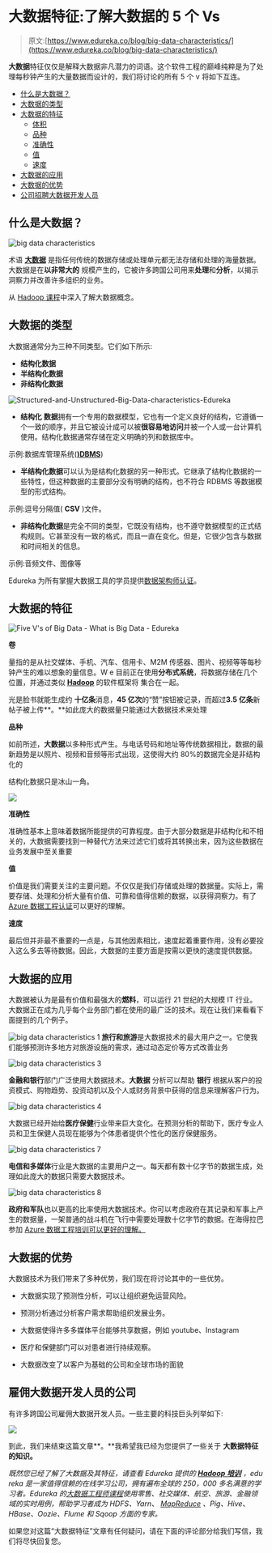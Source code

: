 # 大数据特征:了解大数据的 5 个 Vs

> 原文:[https://www.edureka.co/blog/big-data-characteristics/](https://www.edureka.co/blog/big-data-characteristics/)

**大数据**特征仅仅是解释大数据非凡潜力的词语。这个软件工程的巅峰纯粹是为了处理每秒钟产生的大量数据而设计的，我们将讨论的所有 5 个 v 将如下互连。

*   [什么是大数据？](#what)
*   [大数据的类型](#type)
*   [大数据的特征](#characteristics)
    *   [体积](#volume)
    *   [品种](#variety)
    *   [准确性](#veracity)
    *   [值](#value)
    *   [速度](#velocity)
*   [大数据的应用](#who)
*   [大数据的优势](#advantage)
*   [公司招聘大数据开发人员](#hire)

## **什么是大数据？**

![big data characteristics](../Images/8d5fac94bfcd394f0017b969003e8e30.png)

术语 [**大数据**](https://www.edureka.co/blog/big-data-tutorial) 是指任何传统的数据存储或处理单元都无法存储和处理的海量数据。大数据是在**以非常大的** 规模产生的，它被许多跨国公司用来**处理**和**分析**，以揭示洞察力并改善许多组织的业务。

从 [Hadoop 课程](https://www.edureka.co/big-data-hadoop-training-certification)中深入了解大数据概念。

## **大数据的类型**

大数据通常分为三种不同类型。它们如下所示:

*   **结构化数据**
*   **半结构化数据**
*   **非结构化数据**

![Structured-and-Unstructured-Big-Data-characteristics-Edureka](../Images/0392a2084ff6c3e99e9930a528aee018.png)

*   **结构化** **数据**拥有一个专用的数据模型，它也有一个定义良好的结构，它遵循一个一致的顺序，并且它被设计成可以被**很容易地访问**并被一个人或一台计算机使用。结构化数据通常存储在定义明确的列和数据库中。

示例:数据库管理系统([**)DBMS**](https://www.edureka.co/blog/dbms-tutorial/))

*   **半结构化数据**可以认为是结构化数据的另一种形式。它继承了结构化数据的一些特性，但这种数据的主要部分没有明确的结构，也不符合 RDBMS 等数据模型的形式结构。

示例:逗号分隔值( **CSV** )文件。

*   **非结构化数据**是完全不同的类型，它既没有结构，也不遵守数据模型的正式结构规则。它甚至没有一致的格式，而且一直在变化。但是，它很少包含与数据和时间相关的信息。

示例:音频文件、图像等

Edureka 为所有掌握大数据工具的学员提供[数据架构师认证](https://www.edureka.co/masters-program/big-data-architect-training)。

## **大数据的特征**

![Five V's of Big Data - What is Big Data - Edureka](../Images/710e448b8d6bfd91a153fa394a25db70.png)

**卷**

量指的是从社交媒体、手机、汽车、信用卡、M2M 传感器、图片、视频等等每秒钟产生的难以想象的量信息。W e 目前正在使用**分布式系统**，将数据存储在几个位置，并通过类似 [**Hadoop**](https://www.edureka.co/blog/what-is-hadoop/) 的软件框架将 集合在一起。

光是脸书就能生成约 **十亿条**消息，**45 亿次**的“赞”按钮被记录，而超过**3.5 亿条**新帖子被上传**。**如此庞大的数据量只能通过大数据技术来处理

**品种**

如前所述，**大数据**以多种形式产生。与电话号码和地址等传统数据相比，数据的最新趋势是以照片、视频和音频等形式出现，这使得大约 80%的数据完全是非结构化的

结构化数据只是冰山一角。

![](../Images/9e390da637bd8e299c45ef772af6f860.png)

**准确性**

准确性基本上意味着数据所能提供的可靠程度。由于大部分数据是非结构化和不相关的，大数据需要找到一种替代方法来过滤它们或将其转换出来，因为这些数据在业务发展中至关重要

**值**

价值是我们需要关注的主要问题。不仅仅是我们存储或处理的数据量。实际上，需要存储、处理和分析大量有价值、可靠和值得信赖的数据，以获得洞察力。有了 [Azure 数据工程认证](https://www.edureka.co/microsoft-azure-data-engineering-certification-course)可以更好的理解。

**速度**

最后但并非最不重要的一点是，与其他因素相比，速度起着重要作用，没有必要投入这么多去等待数据。因此，大数据的主要方面是按需以更快的速度提供数据。

## **大数据的应用**

大数据被认为是最有价值和最强大的**燃料**，可以运行 21 世纪的大规模 IT 行业。大数据正在成为几乎每个业务部门都在使用的最广泛的技术。现在让我们来看看下面提到的几个例子。

![big data characteristics 1](../Images/1ba459716bb846efa5308f7578f39bb0.png) **旅行和旅游**是大数据技术的最大用户之一。它使我们能够预测许多地方对旅游设施的需求，通过动态定价等方式改善业务

![big data characteristics 3](../Images/2b74714370514f2aa105fb7209b7177c.png)

**金融和银行**部门广泛使用大数据技术。**大数据** 分析可以帮助 **银行** 根据从客户的投资模式、购物趋势、投资动机以及个人或财务背景中获得的信息来理解客户行为。

![big data characteristics 4](../Images/f37adf5d505383002e9a155bfce0cbb4.png)

大数据已经开始给**医疗保健**行业带来巨大变化。在预测分析的帮助下，医疗专业人员和卫生保健人员现在能够为个体患者提供个性化的医疗保健服务。

![big data characteristics 7](../Images/86baa7515e1e2173372d2783370eecfa.png)

**电信和多媒体**行业是大数据的主要用户之一。每天都有数十亿字节的数据生成，处理如此庞大的数据只需要大数据技术。

![big data characteristics 8](../Images/031195a8f9664363e67cbc63ad888644.png)

**政府和军队**也以更高的比率使用大数据技术。你可以考虑政府在其记录和军事上产生的数据量，一架普通的战斗机在飞行中需要处理数十亿字节的数据。在海得拉巴 参加 [Azure 数据工程培训可以更好的理解。](https://www.edureka.co/microsoft-azure-data-engineering-certification-course-hyderabad-city)

## **大数据的优势**

大数据技术为我们带来了多种优势，我们现在将讨论其中的一些优势。

*   大数据实现了预测性分析，可以让组织避免运营风险。

*   预测分析通过分析客户需求帮助组织发展业务。

*   大数据使得许多多媒体平台能够共享数据，例如 youtube、Instagram

*   医疗和保健部门可以对患者进行持续观察。

*   大数据改变了以客户为基础的公司和全球市场的面貌

## **雇佣大数据开发人员的公司**

有许多跨国公司雇佣大数据开发人员。一些主要的科技巨头列举如下:

![](../Images/02e32cdf3bfa0d132efed48eea2c615a.png)

到此，我们来结束这篇文章**。**我希望我已经为您提供了一些关于 **大数据特征的知识。**

*既然您已经了解了大数据及其特征，请查看 Edureka 提供的  **[Hadoop 培训](https://www.edureka.co/big-data-and-hadoop-atlanta)*** *，edu reka 是一家值得信赖的在线学习公司，拥有遍布全球的 250，000 多名满意的学习者。Edureka 的[大数据工程师课程](https://www.edureka.co/masters-program/big-data-architect-training)使用零售、社交媒体、航空、旅游、金融领域的实时用例，帮助学习者成为 HDFS、Yarn、  [MapReduce](https://hadoop.apache.org/docs/current/hadoop-mapreduce-client/hadoop-mapreduce-client-core/MapReduceTutorial.html) 、Pig、Hive、HBase、Oozie、Flume 和 Sqoop 方面的专家。*

如果您对这篇“大数据特征”文章有任何疑问，请在下面的评论部分给我们写信，我们将尽快回复您。